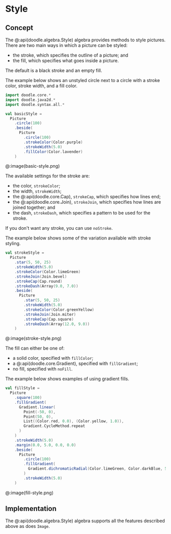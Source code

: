 # Style

## Concept

The @:api(doodle.algebra.Style) algebra provides methods to style pictures. There are two main ways in which a picture can be styled:

- the stroke, which specifies the outline of a picture; and
- the fill, which specifies what goes inside a picture.

The default is a black stroke and an empty fill.

The example below shows an unstyled circle next to a circle with a stroke color, stroke width, and a fill color.

```scala mdoc:silent
import doodle.core.*
import doodle.java2d.*
import doodle.syntax.all.*

val basicStyle =
  Picture
    .circle(100)
    .beside(
      Picture
        .circle(100)
        .strokeColor(Color.purple)
        .strokeWidth(5.0)
        .fillColor(Color.lavender)
    )
```

@:image(basic-style.png)

The available settings for the stroke are:

- the color, `strokeColor`;
- the width, `strokeWidth`;
- the @:api(doodle.core.Cap), `strokeCap`, which specifies how lines end;
- the @:api(doodle.core.Join), `strokeJoin`, which specifies how lines are joined together; and
- the dash, `strokeDash`, which specifies a pattern to be used for the stroke.

If you don't want any stroke, you can use `noStroke`.

The example below shows some of the variation available with stroke styling.


```scala mdoc:silent
val strokeStyle =
  Picture
    .star(5, 50, 25)
    .strokeWidth(5.0)
    .strokeColor(Color.limeGreen)
    .strokeJoin(Join.bevel)
    .strokeCap(Cap.round)
    .strokeDash(Array(9.0, 7.0))
    .beside(
      Picture
        .star(5, 50, 25)
        .strokeWidth(5.0)
        .strokeColor(Color.greenYellow)
        .strokeJoin(Join.miter)
        .strokeCap(Cap.square)
        .strokeDash(Array(12.0, 9.0))
    )
```

@:image(stroke-style.png)

The fill can either be one of:

- a solid color, specified with `fillColor`;
- a @:api(doodle.core.Gradient), specified with `fillGradient`;
- no fill, specified with `noFill`.

The example below shows examples of using gradient fills.

```scala mdoc:silent
val fillStyle =
  Picture
    .square(100)
    .fillGradient(
      Gradient.linear(
        Point(-50, 0),
        Point(50, 0),
        List((Color.red, 0.0), (Color.yellow, 1.0)),
        Gradient.CycleMethod.repeat
      )
    )
    .strokeWidth(5.0)
    .margin(0.0, 5.0, 0.0, 0.0)
    .beside(
      Picture
        .circle(100)
        .fillGradient(
          Gradient.dichromaticRadial(Color.limeGreen, Color.darkBlue, 50)
        )
        .strokeWidth(5.0)
    )
```

@:image(fill-style.png)


## Implementation

The @:api(doodle.algebra.Style) algebra supports all the features described above as does `Image`.
